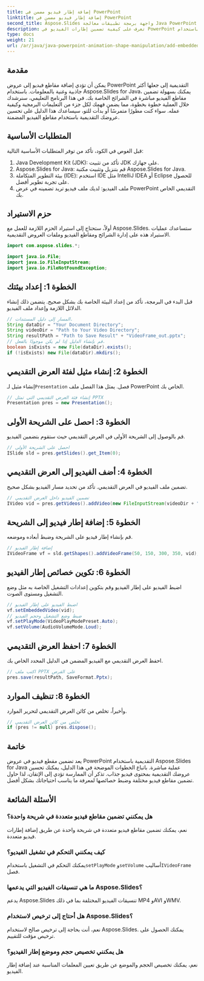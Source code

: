 ```yaml
---
title: إضافة إطار فيديو مضمن في PowerPoint
linktitle: إضافة إطار فيديو مضمن في PowerPoint
second_title: Aspose.Slides واجهة برمجة تطبيقات معالجة Java PowerPoint
description: تعرف على كيفية تضمين إطارات الفيديو في PowerPoint باستخدام Aspose.Slides لـ Java من خلال هذا البرنامج التعليمي خطوة بخطوة. تعزيز العروض التقديمية الخاصة بك بسهولة.
type: docs
weight: 21
url: /ar/java/java-powerpoint-animation-shape-manipulation/add-embedded-video-frame-powerpoint/
---
```

## مقدمة
يمكن أن تؤدي إضافة مقاطع فيديو إلى عروض PowerPoint التقديمية إلى جعلها أكثر جاذبية وغنية بالمعلومات. باستخدام Aspose.Slides for Java، يمكنك بسهولة تضمين مقاطع الفيديو مباشرة في الشرائح الخاصة بك. في هذا البرنامج التعليمي، سنرشدك خلال العملية خطوة بخطوة، مما يضمن فهمك لكل جزء من التعليمات البرمجية وكيفية عمله. سواء كنت مطورًا متمرسًا أو بدأت للتو، سيساعدك هذا الدليل على تحسين عروضك التقديمية باستخدام مقاطع الفيديو المضمنة.
## المتطلبات الأساسية
قبل الغوص في الكود، تأكد من توفر المتطلبات الأساسية التالية:
1. Java Development Kit (JDK): تأكد من تثبيت JDK على جهازك.
2. Aspose.Slides for Java: قم بتنزيل وتثبيت مكتبة Aspose.Slides for Java.
3. بيئة التطوير المتكاملة (IDE): استخدم IDE مثل IntelliJ IDEA أو Eclipse للحصول على تجربة تطوير أفضل.
4. ملف الفيديو: لديك ملف فيديو تريد تضمينه في عرض PowerPoint التقديمي الخاص بك.
## حزم الاستيراد
أولاً، ستحتاج إلى استيراد الحزم اللازمة للعمل مع Aspose.Slides. ستساعدك عمليات الاستيراد هذه على إدارة الشرائح ومقاطع الفيديو وملفات العروض التقديمية.
```java
import com.aspose.slides.*;

import java.io.File;
import java.io.FileInputStream;
import java.io.FileNotFoundException;
```
## الخطوة 1: إعداد بيئتك
قبل البدء في البرمجة، تأكد من إعداد البيئة الخاصة بك بشكل صحيح. يتضمن ذلك إنشاء الدلائل اللازمة وإعداد ملف الفيديو.
```java
// المسار إلى دليل المستندات.
String dataDir = "Your Document Directory";
String videoDir = "Path to Your Video Directory";
String resultPath = "Path to Save Result" + "VideoFrame_out.pptx";
// قم بإنشاء الدليل إذا لم يكن موجودًا بالفعل.
boolean isExists = new File(dataDir).exists();
if (!isExists) new File(dataDir).mkdirs();
```
## الخطوة 2: إنشاء مثيل لفئة العرض التقديمي
 إنشاء مثيل لـ`Presentation` فصل. يمثل هذا الفصل ملف PowerPoint الخاص بك.
```java
// إنشاء فئة العرض التقديمي التي تمثل PPTX
Presentation pres = new Presentation();
```
## الخطوة 3: احصل على الشريحة الأولى
قم بالوصول إلى الشريحة الأولى في العرض التقديمي حيث ستقوم بتضمين الفيديو.
```java
// احصل على الشريحة الأولى
ISlide sld = pres.getSlides().get_Item(0);
```
## الخطوة 4: أضف الفيديو إلى العرض التقديمي
تضمين ملف الفيديو في العرض التقديمي. تأكد من تحديد مسار الفيديو بشكل صحيح.
```java
// تضمين الفيديو داخل العرض التقديمي
IVideo vid = pres.getVideos().addVideo(new FileInputStream(videoDir + "Wildlife.mp4"), LoadingStreamBehavior.ReadStreamAndRelease);
```
## الخطوة 5: إضافة إطار فيديو إلى الشريحة
قم بإنشاء إطار فيديو على الشريحة وضبط أبعاده وموضعه.
```java
// إضافة إطار الفيديو
IVideoFrame vf = sld.getShapes().addVideoFrame(50, 150, 300, 350, vid);
```
## الخطوة 6: تكوين خصائص إطار الفيديو
اضبط الفيديو على إطار الفيديو وقم بتكوين إعدادات التشغيل الخاصة به مثل وضع التشغيل ومستوى الصوت.
```java
// اضبط الفيديو على إطار الفيديو
vf.setEmbeddedVideo(vid);
// ضبط وضع التشغيل وحجم الفيديو
vf.setPlayMode(VideoPlayModePreset.Auto);
vf.setVolume(AudioVolumeMode.Loud);
```
## الخطوة 7: احفظ العرض التقديمي
احفظ العرض التقديمي مع الفيديو المضمن في الدليل المحدد الخاص بك.
```java
// اكتب ملف PPTX على القرص
pres.save(resultPath, SaveFormat.Pptx);
```
## الخطوة 8: تنظيف الموارد
وأخيراً، تخلص من كائن العرض التقديمي لتحرير الموارد.
```java
// تخلص من كائن العرض التقديمي
if (pres != null) pres.dispose();
```
## خاتمة
يعد تضمين مقطع فيديو في عروض PowerPoint التقديمية باستخدام Aspose.Slides for Java عملية مباشرة. باتباع الخطوات الموضحة في هذا الدليل، يمكنك تحسين عروضك التقديمية بمحتوى فيديو جذاب. تذكر أن الممارسة تؤدي إلى الإتقان، لذا حاول تضمين مقاطع فيديو مختلفة وضبط خصائصها لمعرفة ما يناسب احتياجاتك بشكل أفضل.
## الأسئلة الشائعة
### هل يمكنني تضمين مقاطع فيديو متعددة في شريحة واحدة؟
نعم، يمكنك تضمين مقاطع فيديو متعددة في شريحة واحدة عن طريق إضافة إطارات فيديو متعددة.
### كيف يمكنني التحكم في تشغيل الفيديو؟
 يمكنك التحكم في التشغيل باستخدام`setPlayMode` و`setVolume` أساليب`IVideoFrame` فصل.
### ما هي تنسيقات الفيديو التي يدعمها Aspose.Slides؟
يدعم Aspose.Slides تنسيقات الفيديو المختلفة بما في ذلك MP4 وAVI وWMV.
### هل أحتاج إلى ترخيص لاستخدام Aspose.Slides؟
نعم، أنت بحاجة إلى ترخيص صالح لاستخدام Aspose.Slides. يمكنك الحصول على ترخيص مؤقت للتقييم.
### هل يمكنني تخصيص حجم وموضع إطار الفيديو؟
نعم، يمكنك تخصيص الحجم والموضع عن طريق تعيين المعلمات المناسبة عند إضافة إطار الفيديو.